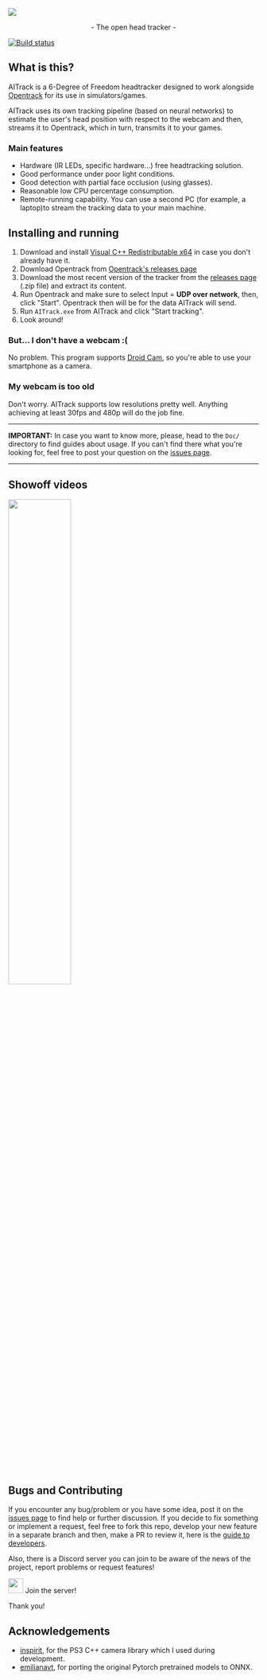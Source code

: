 ![](Images/Logo.png)

<p align="center"> - The open head tracker - </p>

[![Build status](https://ci.appveyor.com/api/projects/status/18wa4pqqsge9m0x3?svg=true)](https://ci.appveyor.com/project/AIRLegend/aitracker)


## What is this?

AITrack is a 6-Degree of Freedom headtracker designed to work alongside [Opentrack](https://github.com/opentrack/opentrack) for its use in simulators/games. 

AITrack uses its own tracking pipeline (based on neural networks) to estimate the user's head position with respect to the webcam and then, streams it to Opentrack, which in turn, transmits it to your games.

### Main features

* Hardware (IR LEDs, specific hardware...) free headtracking solution.
* Good performance under poor light conditions.
* Good detection with partial face occlusion (using glasses).
* Reasonable low CPU percentage consumption.
* Remote-running capability. You can use a second PC (for example, a laptop)to stream the tracking data to your main machine.

## Installing and running

1. Download and install [Visual C++ Redistributable x64](https://aka.ms/vs/16/release/vc_redist.x64.exe) in case you don't already have it.
2. Download Opentrack from [Opentrack's releases page](https://github.com/opentrack/opentrack/releases)
2. Download the most recent version of the tracker from the [releases page](https://github.com/AIRLegend/aitracker/releases) (.zip file) and extract its content.
4. Run Opentrack and make sure to select Input = **UDP over network**, then, click "Start". Opentrack then will be for the data AITrack will send.
5. Run `AITrack.exe` from AITrack and click "Start tracking". 
6. Look around!

### But... I don't have a webcam :(

No problem. This program supports [Droid Cam](https://www.dev47apps.com/), so you're able to use your smartphone as a camera.

### My webcam is too old

Don't worry. AITrack supports low resolutions pretty well. Anything achieving at least 30fps and 480p will do the job fine.

---

**IMPORTANT:**
In case you want to know more, please, head to the `Doc/` directory to find guides about usage. If you can't find there what you're looking for, feel free to post your question on the [issues page](https://github.com/AIRLegend/aitracker/issues).

---

## Showoff videos
[<img src="https://img.youtube.com/vi/6uhcg43o7tc/hqdefault.jpg" width="50%">](https://youtu.be/6uhcg43o7tc)


## Bugs and Contributing

If you encounter any bug/problem or you have some idea, post it on the [issues page](https://github.com/AIRLegend/aitracker/issues) to find help or further discussion. If you decide to fix something or implement a request, feel free to fork this repo, develop your new feature in a separate branch and then, make a PR to review it, here is the [guide to developers](Doc/DEVELOP.md). 

Also, there is a Discord server you can join to be aware of the news of the project, report problems or request features!

<a href="https://discord.gg/HPZMdcx"><img src="https://image.flaticon.com/icons/svg/2111/2111370.svg" width="30px"/></a> Join the server!


Thank you!

## Acknowledgements

- [inspirit](https://github.com/inspirit), for the PS3 C++ camera library which I used during development.
- [emilianavt](https://github.com/emilianavt/), for porting the original Pytorch pretrained models to ONNX.